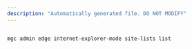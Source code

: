 ```yaml
---
description: "Automatically generated file. DO NOT MODIFY"
---
```


```cli

mgc admin edge internet-explorer-mode site-lists list

```